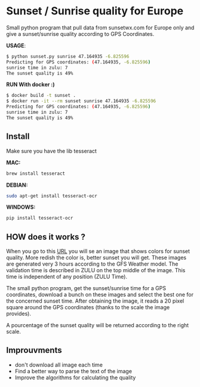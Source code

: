 # Sunset / Sunrise quality for Europe
Small python program that pull data from sunsetwx.com for Europe only and give a sunset/sunrise quality according to GPS Coordinates.

**USAGE**:
```bash
$ python sunset.py sunrise 47.164935 -6.825596
Predicting for GPS coordinates: (47.164935, -6.825596)
sunrise time in zulu: 7
The sunset quality is 49%

```

**RUN With docker :)**
```bash
$ docker build -t sunset .
$ docker run -it --rm sunset sunrise 47.164935 -6.825596
Predicting for GPS coordinates: (47.164935, -6.825596)
sunrise time in zulu: 7
The sunset quality is 49%
```


## Install
Make sure you have the lib tesseract

**MAC:**
```bash
brew install tesseract
```

**DEBIAN:**
```bash
sudo apt-get install tesseract-ocr
```

**WINDOWS:**
```bash
pip install tesseract-ocr
```


## HOW does it works ?
When you go to this [URL](https://sunsetwx.com/view/?id=5) you will se an image that shows colors for sunset quality.
More redish the color is, better sunset you will get. These images are generated very 3 hours according to the GFS Weather model. The validation time is described in ZULU on the top middle of the image. This time is independent of any position (ZULU Time).

The small python program, get the sunset/sunrise time for a GPS coordinates, download a bunch on these images and select the best one for the concerned sunset time.
After obtaining the image, it reads a 20 pixel square around the GPS coordinates (thanks to the scale the image provides).

A pourcentage of the sunset quality will be returned according to the right scale.


## Improuvments
- don't download all image each time
- Find a better way to parse the text of the image
- Improve the algorithms for calculating the quality
